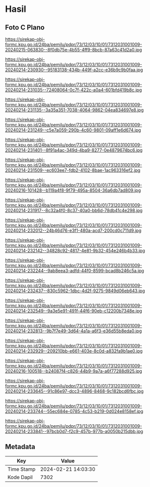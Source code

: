 # Hasil

## Foto C Plano

https://sirekap-obj-formc.kpu.go.id/24ba/pemilu/pdpr/73/12/03/10/01/7312031001009-20240215-063830--8f0db75e-4b55-4ff9-8bcb-87a63c41d2a0.jpg

https://sirekap-obj-formc.kpu.go.id/24ba/pemilu/pdpr/73/12/03/10/01/7312031001009-20240214-230930--95183138-434b-449f-a2cc-e36b9c9b0faa.jpg

https://sirekap-obj-formc.kpu.go.id/24ba/pemilu/pdpr/73/12/03/10/01/7312031001009-20240214-231035--72408064-0c7f-422c-a0a4-601bfd419b8c.jpg

https://sirekap-obj-formc.kpu.go.id/24ba/pemilu/pdpr/73/12/03/10/01/7312031001009-20240214-231135--3a35a351-7038-4064-9862-04ea834697e8.jpg

https://sirekap-obj-formc.kpu.go.id/24ba/pemilu/pdpr/73/12/03/10/01/7312031001009-20240214-231249--c5e7a059-290b-4c60-9801-09aff1e6d674.jpg

https://sirekap-obj-formc.kpu.go.id/24ba/pemilu/pdpr/73/12/03/10/01/7312031001009-20240214-231401--8f91a4ac-349d-4ba9-8277-0e4879674bc6.jpg

https://sirekap-obj-formc.kpu.go.id/24ba/pemilu/pdpr/73/12/03/10/01/7312031001009-20240214-231509--ec603ee7-fdb2-4102-8bae-1ac963316ef2.jpg

https://sirekap-obj-formc.kpu.go.id/24ba/pemilu/pdpr/73/12/03/10/01/7312031001009-20240216-101428--b119a4f8-9f79-495a-8504-36a6db7ad809.jpg

https://sirekap-obj-formc.kpu.go.id/24ba/pemilu/pdpr/73/12/03/10/01/7312031001009-20240214-231917--8c32a4f0-8c37-40a0-bb6d-78db41c4e298.jpg

https://sirekap-obj-formc.kpu.go.id/24ba/pemilu/pdpr/73/12/03/10/01/7312031001009-20240214-232012--24b46d76-e3f1-480a-acd7-200cd0c711d9.jpg

https://sirekap-obj-formc.kpu.go.id/24ba/pemilu/pdpr/73/12/03/10/01/7312031001009-20240214-232142--34828c92-4817-4e81-9b32-454e246b4b33.jpg

https://sirekap-obj-formc.kpu.go.id/24ba/pemilu/pdpr/73/12/03/10/01/7312031001009-20240214-232244--9ab8eea3-adfd-44f0-8599-bcad8b246c5a.jpg

https://sirekap-obj-formc.kpu.go.id/24ba/pemilu/pdpr/73/12/03/10/01/7312031001009-20240214-232437--830c5962-1dbc-4d2f-9275-9849d06eb643.jpg

https://sirekap-obj-formc.kpu.go.id/24ba/pemilu/pdpr/73/12/03/10/01/7312031001009-20240214-232549--9a3e5e91-491f-44f6-90eb-c12200b7348e.jpg

https://sirekap-obj-formc.kpu.go.id/24ba/pemilu/pdpr/73/12/03/10/01/7312031001009-20240214-232813--9b7f7e49-3d64-4a1a-a6f3-e36d55b8eda0.jpg

https://sirekap-obj-formc.kpu.go.id/24ba/pemilu/pdpr/73/12/03/10/01/7312031001009-20240214-232929--209210bb-e661-403e-8c0d-a832fa9b1ae0.jpg

https://sirekap-obj-formc.kpu.go.id/24ba/pemilu/pdpr/73/12/03/10/01/7312031001009-20240216-100518--b24087f4-c826-44b9-9a7a-a6f77288d925.jpg

https://sirekap-obj-formc.kpu.go.id/24ba/pemilu/pdpr/73/12/03/10/01/7312031001009-20240214-233645--91c86e97-dcc3-4896-8468-9c182bcd6fbc.jpg

https://sirekap-obj-formc.kpu.go.id/24ba/pemilu/pdpr/73/12/03/10/01/7312031001009-20240214-233744--55ec684e-0785-4c53-b219-0d024e8158ef.jpg

https://sirekap-obj-formc.kpu.go.id/24ba/pemilu/pdpr/73/12/03/10/01/7312031001009-20240214-233841--97bcb0d7-f2c9-457b-977b-a0050b215dbb.jpg


## Metadata

| Key        | Value               |
| ---------- | ------------------- |
| Time Stamp | 2024-02-21 14:03:30 |
| Kode Dapil | 7302                |



